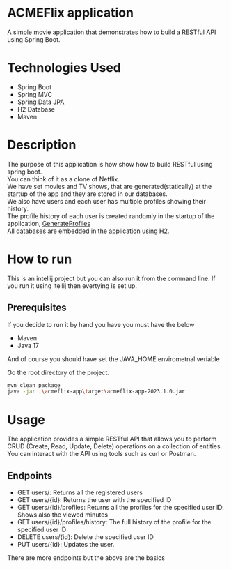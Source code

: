 # ACMEFlix application

A simple movie application that demonstrates how to build a RESTful  API using Spring Boot.

# Technologies Used
* Spring Boot
* Spring MVC
* Spring Data JPA
* H2 Database
* Maven

# Description

The purpose of this application is how show how to build RESTful using spring boot.  
You can think of it as a clone of Netflix.  
We have set movies and TV shows, that are generated(statically) at the startup of the app and they
are stored in our databases.  
We also have users and each user has multiple profiles showing their history.  
The profile history of each user is created randomly in the startup of the application, [GenerateProfiles](acmeflix-app/src/main/java/com/acmeflix/bootstrap/GenerateProfiles.java)  
All databases are embedded in the application using H2.

# How to run

This is an intellij project but you can also run it from the command line.
If you run it using itellij then evertying is set up.

## Prerequisites

If you decide to run it by hand you have you must have the below  
* Maven
* Java 17

And of course you should have set the JAVA_HOME envirometnal veriable

Go the root directory of the project.  

```bash
mvn clean package
java -jar .\acmeflix-app\target\acmeflix-app-2023.1.0.jar
``` 

# Usage

The application provides a simple RESTful API that allows you to perform CRUD (Create, Read, Update, Delete) operations on a 
collection of entities. You can interact with the API using tools such as curl or Postman.

## Endpoints

* GET users/: Returns all the registered users  
* GET users/{id}: Returns the user with the specified ID
* GET users/{id}/profiles: Returns all the profiles for the specified user ID. Shows also the viewed minutes
* GET users/{id}/profiles/history: The full history of the profile for the specified user ID
* DELETE users/{id}: Delete the specified user ID
* PUT users/{id}: Updates the user.
  
There are more endpoints but the above are the basics
